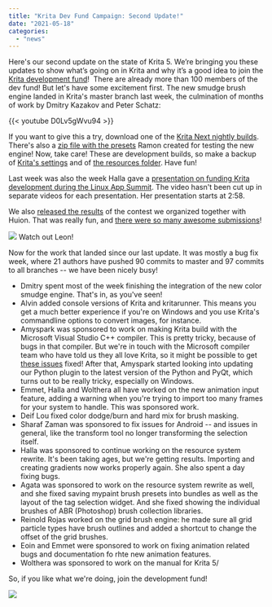 ```yaml
---
title: "Krita Dev Fund Campaign: Second Update!"
date: "2021-05-18"
categories: 
  - "news"
---
```


Here's our second update on the state of Krita 5. We’re bringing you these updates to show what’s going on in Krita and why it’s a good idea to join the [Krita development fund](https://fund.krita.org)!  There are already more than 100 members of the dev fund! But let's have some excitement first. The new smudge brush engine landed in Krita's master branch last week, the culmination of months of work by Dmitry Kazakov and Peter Schatz:

{{< youtube D0Lv5gWvu94 >}}

If you want to give this a try, download one of the [Krita Next nightly builds](/download/krita-desktop/). There's also a [zip file with the presets](https://files.kde.org/krita/extras/RGBA-wet.zip) Ramon created for testing the new engine! Now, take care! These are development builds, so make a backup of [Krita's settings](https://docs.krita.org/en/KritaFAQ.html#resetting-krita-configuration) and of [the resources folder](https://docs.krita.org/en/KritaFAQ.html#where-are-my-resources-stored). Have fun!

Last week was also the week Halla gave a [presentation on funding Krita development during the Linux App Summit](https://www.youtube.com/watch?v=1pFADheIzQk). The video hasn't been cut up in separate videos for each presentation. Her presentation starts at 2:58.

We also [released the results](/item/huion-and-krita-competition-winners/) of the contest we organized together with Huion. That was really fun, and [there were so many awesome submissions](https://krita-artists.org/c/contest-games-collab/four-seasons-journey-of-leon-kiki/30)!

![](/images/posts/2021/competition_1-1024x724.jpg) Watch out Leon!

Now for the work that landed since our last update. It was mostly a bug fix week, where 21 authors have pushed 90 commits to master and 97 commits to all branches -- we have been nicely busy!

- Dmitry spent most of the week finishing the integration of the new color smudge engine. That's in, as you've seen!
- Alvin added console versions of Krita and kritarunner. This means you get a much better experience if you're on Windows and you use Krita's commandline options to convert images, for instance.
- Amyspark was sponsored to work on making Krita build with the Microsoft Visual Studio C++ compiler. This is pretty tricky, because of bugs in that compiler. But we're in touch with the Microsoft compiler team who have told us they all love Krita, so it might be possible to get [these issues](https://developercommunity.visualstudio.com/t/c2027-error-when-using-qts-qshareddatapointer-to-p/1424440) fixed! After that, Amyspark started looking into updating our Python plugin to the latest version of the Python and PyQt, which turns out to be really tricky, especially on Windows.
- Emmet, Halla and Wolthera all have worked on the new animation input feature, adding a warning when you're trying to import too many frames for your system to handle. This was sponsored work.
- Deif Lou fixed color dodge/burn and hard mix for brush masking.
- Sharaf Zaman was sponsored to fix issues for Android -- and issues in general, like the transform tool no longer transforming the selection itself.
- Halla was sponsored to continue working on the resource system rewrite. It's been taking ages, but we're getting results. Importing and creating gradients now works properly again. She also spent a day fixing bugs.
- Agata was sponsored to work on the resource system rewrite as well, and she fixed saving mypaint brush presets into bundles as well as the layout of the tag selection widget. And she fixed showing the individual brushes of ABR (Photoshop) brush collection libraries.
- Reinold Rojas worked on the grid brush engine: he made sure all grid particle types have brush outlines and added a shortcut to change the offset of the grid brushes.
- Eoin and Emmet were sponsored to work on fixing animation related bugs and documentation fo rhte new animation features.
- Wolthera was sponsored to work on the manual for Krita 5/

So, if you like what we're doing, join the development fund!

[![](/images/posts/2021/landing-page-banner.png)](https://fund.krita.org)

